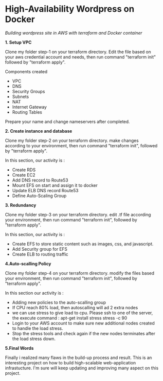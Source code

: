 # High-Availability Wordpress on Docker

_Building wordpress site in AWS with terraform and Docker container_


**1. Setup VPC**

Clone my folder step-1 on your terraform directory. Edit the file based on your aws credential account and needs, then run command "terraform init" followed by "terraform apply".

Components created
- VPC
- DNS
- Security Groups
- Subnets
- NAT
- Internet Gateway
- Routing Tables

Prepare your name and change nameservers after completed.

**2. Create instance and database**

Clone my folder step-2 on your terraform directory. make changes according to your environment, then run command "terraform init", followed by "terraform apply".

In this section, our activity is :
- Create RDS
- Create EC2
- Add DNS record to Route53
- Mount EFS on start and assign it to docker
- Update ELB DNS record Route53
- Define Auto-Scaling Group

**3. Redundancy**

Clone my folder step-3 on your terraform directory. edit .tf file according your environment, then run command "terraform init", followed by "terraform apply".

In this section, our activity is :
- Create EFS to store static content such as images, css, and javascript.
- Add Security group for EFS
- Create ELB to routing traffic

**4.Auto-scalling Policy**

Clone my folder step-4 on your terraform directory. modify the files based your environment, then run command "terraform init", followed by "terraform apply".

In this section our activity is :
- Adding new policies to the auto-scalling group 
- If CPU reach 80% load, then autoscalling will ad 2 extra nodes
- we can use stress to give load to cpu. Please ssh to one of the server, the execute
  command : apt-get install stress
            stress -c 90
- Login to your AWS account to make sure new additional nodes created to handle the load stress.
- Stop the stress tools and check again if the new nodes terminates after the load stress down.
            
 **5.Final Words**
 
Finally i realized many flaws in the build-up process and result. This is an interesting project on how to build high-scalable web-application infrastucture. I'm sure will keep updating and improving many aspect on this project.
